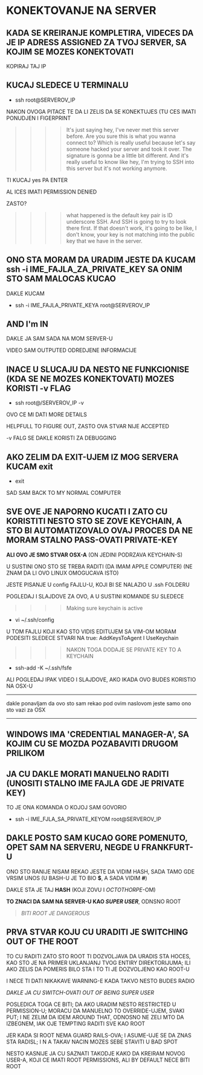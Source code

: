 # KONEKTOVANJE NA SERVER

## KADA SE KREIRANJE KOMPLETIRA, VIDECES DA JE IP ADRESS ASSIGNED ZA TVOJ SERVER, SA KOJIM SE MOZES KONEKTOVATI

KOPIRAJ TAJ IP

## KUCAJ SLEDECE U TERMINALU

- ssh root@SERVEROV_IP

NAKON OVOGA PITACE TE DA LI ZELIS DA SE KONEKTUJES (TU CES IMATI PONUDJEN I FIGERPRINT 

>>>>  It's just saying hey, I've never met this server before. Are you sure this is what you wanna connect to? Which is really useful because let's say someone hacked your server and took it over. The signature is gonna be a little bit different. And it's really useful to know like hey, I'm trying to SSH into this server but it's not working anymore.

TI KUCAJ yes PA ENTER

AL ICES IMATI PERMISSION DENIED

ZASTO?

>>>> what happened is the default key pair is ID underscore SSH. And SSH is going to try to look there first. If that doesn't work, it's going to be like, I don't know, your key is not matching into the public key that we have in the server. 

## ONO STA MORAM DA URADIM JESTE DA KUCAM **ssh -i IME_FAJLA_ZA_PRIVATE_KEY** SA ONIM STO SAM MALOCAS KUCAO

DAKLE KUCAM

- ssh -i IME_FAJLA_PRIVATE_KEYA root@SERVEROV_IP

## AND I'm IN

DAKLE JA SAM SADA NA MOM SERVER-U

VIDEO SAM OUTPUTED ODREDJENE INFORMACIJE

## INACE U SLUCAJU DA NESTO NE FUNKCIONISE (KDA SE NE MOZES KONEKTOVATI) MOZES KORISTI -v FLAG

- ssh root@/SERVEROV_IP -v

OVO CE MI DATI MORE DETAILS

HELPFULL TO FIGURE OUT, ZASTO OVA STVAR NIJE ACCEPTED

-v FALG SE DAKLE KORISTI ZA DEBUGGING

## AKO ZELIM DA EXIT-UJEM IZ MOG SERVERA KUCAM **exit**

- exit

SAD SAM BACK TO MY NORMAL COMPUTER

## SVE OVE JE NAPORNO KUCATI I ZATO CU KORISTITI NESTO STO SE ZOVE KEYCHAIN, A STO BI AUTOMATIZOVALO OVAJ PROCES DA NE MORAM STALNO PASS-OVATI PRIVATE-KEY

**ALI OVO JE SMO STVAR OSX-A** (ON JEDINI PODRZAVA KEYCHAIN-S)

U SUSTINI ONO STO SE TREBA RADITI (DA IMAM APPLE COMPUTER) (NE ZNAM DA LI OVO LINUX OMOGUCAVA ISTO)

JESTE PISANJE U config FAJLU-U, KOJI BI SE NALAZIO U .ssh FOLDERU

POGLEDAJ I SLAJDOVE ZA OVO, A U SUSTINI KOMANDE SU SLEDECE

>>>> Making sure keychain is active

- vi ~/.ssh/config

U TOM FAJLU KOJI KAO STO VIDIS EDITUJEM SA VIM-OM MORAM PODESITI SLEDECE STVARI NA true: AddKeysToAgent I UseKeychain

>>>> NAKON TOGA DODAJE SE PRIVATE KEY TO A KEYCHAIN

- ssh-add -K ~/.ssh/fsfe

ALI POGLEDAJ IPAK VIDEO I SLAJDOVE, AKO IKADA OVO BUDES KORISTIO NA OSX-U

******

dakle ponavljam da ovo sto sam rekao pod ovim naslovom jeste samo ono sto vazi za OSX

******

## WINDOWS IMA 'CREDENTIAL MANAGER-A', SA KOJIM CU SE MOZDA POZABAVITI DRUGOM PRILIKOM

## JA CU DAKLE MORATI MANUELNO RADITI (UNOSITI STALNO IME FAJLA GDE JE PRIVATE KEY)

TO JE ONA KOMANDA O KOJOJ SAM GOVORIO

- ssh -i IME_FJLA_SA_PRIVATE_KEYOM root@SERVEROV_IP

## DAKLE POSTO SAM KUCAO GORE POMENUTO, OPET SAM NA SERVERU, NEGDE U FRANKFURT-U

ONO STO RANIJE NISAM REKAO JESTE DA VIDIM HASH, SADA TAMO GDE VRSIM UNOS (U BASH-U JE TO BIO **$**, A SADA VIDIM **#**)

DAKLE STA JE TAJ **HASH** (KOJI ZOVU I *OCTOTHORPE*-OM)

**TO ZNACI DA SAM NA SERVER-U KAO *SUPER USER***, ODNSNO ROOT

> *BITI ROOT JE DANGEROUS*

## PRVA STVAR KOJU CU URADITI JE SWITCHING OUT OF THE ROOT

TO CU RADITI ZATO STO ROOT TI DOZVOLJAVA DA URADIS STA HOCES, KAO STO JE NA PRIMER UKLANJANJ TVOG ENTIRY DIREKTORIJUMA; ILI AKO ZELIS DA POMERIS BILO STA I TO TI JE DOZVOLJENO KAO ROOT-U

I NECE TI DATI NIKAKAVE WARNING-E KADA TAKVO NESTO BUDES RADIO

*DAKLE JA CU SWITCH-OVATI OUT OF BEING SUPER USER*

POSLEDICA TOGA CE BITI; DA AKO URADIM NESTO RESTRICTED U PERMISSION-U; MORACU DA MANUELNO TO OVERRIDE-UJEM, SVAKI PUT; I NE ZELIM DA IDEM AROUND THAT, ODNOSNO NE ZELI MTO DA IZBEGNEM, IAK OJE TEMPTING RADITI SVE KAO ROOT

JER KADA SI ROOT NEMA GUARD RAILS-OVA; I ASUME-UJE SE DA ZNAS STA RADISL; I N A TAKAV NACIN MOZES SEBE STAVITI U BAD SPOT

NESTO KASNIJE JA CU SAZNATI TAKODJE KAKO DA KREIRAM NOVOG USER-A, KOJI CE IMATI ROOT PERMISSIONS, ALI BY DEFAULT NECE BITI ROOT
